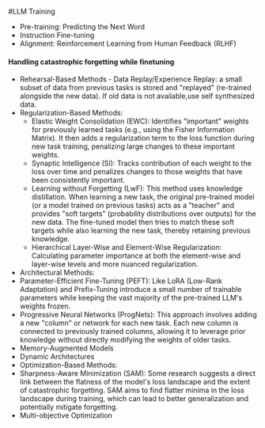 #LLM
Training
* Pre-training: Predicting the Next Word
* Instruction Fine-tuning
* Alignment: Reinforcement Learning from Human Feedback (RLHF)

#### Handling catastrophic forgetting while finetuning
* Rehearsal-Based Methods - Data Replay/Experience Replay: a small subset of data from previous tasks is stored and "replayed" (re-trained alongside the new data). If old data is not available,use self synthesized data.
* Regularization-Based Methods:
  * Elastic Weight Consolidation (EWC): Identifies "important" weights for previously learned tasks (e.g., using the Fisher Information Matrix). It then adds a regularization term to the loss function during new task training, penalizing large changes to these important weights. 
  * Synaptic Intelligence (SI): Tracks contribution of each weight to the loss over time and penalizes changes to those weights that have been consistently important.
  * Learning without Forgetting (LwF): This method uses knowledge distillation. When learning a new task, the original pre-trained model (or a model trained on previous tasks) acts as a "teacher" and provides "soft targets" (probability distributions over outputs) for the new data. The fine-tuned model then tries to match these soft targets while also learning the new task, thereby retaining previous knowledge.
  * Hierarchical Layer-Wise and Element-Wise Regularization: Calculating parameter importance at both the element-wise and layer-wise levels and more nuanced regularization.
* Architectural Methods:
 * Parameter-Efficient Fine-Tuning (PEFT): Like LoRA (Low-Rank Adaptation) and Prefix-Tuning introduce a small number of trainable parameters while keeping the vast majority of the pre-trained LLM's weights frozen. 
 * Progressive Neural Networks (ProgNets): This approach involves adding a new "column" or network for each new task. Each new column is connected to previously trained columns, allowing it to leverage prior knowledge without directly modifying the weights of older tasks.
 * Memory-Augmented Models
 * Dynamic Architectures
* Optimization-Based Methods:
 * Sharpness-Aware Minimization (SAM): Some research suggests a direct link between the flatness of the model's loss landscape and the extent of catastrophic forgetting. SAM aims to find flatter minima in the loss landscape during training, which can lead to better generalization and potentially mitigate forgetting.
 * Multi-objective Optimization
